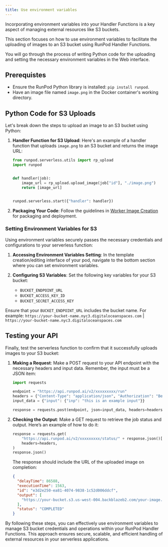 ```yaml
---
title: Use environment variables
---
```


Incorporating environment variables into your Handler Functions is a key aspect of managing external resources like S3 buckets.

This section focuses on how to use environment variables to facilitate the uploading of images to an S3 bucket using RunPod Handler Functions.

You will go through the process of writing Python code for the uploading and setting the necessary environment variables in the Web interface.

## Prerequistes

- Ensure the RunPod Python library is installed: `pip install runpod`.
- Have an image file named `image.png` in the Docker container's working directory.

## Python Code for S3 Uploads

Let's break down the steps to upload an image to an S3 bucket using Python:

1. **Handler Function for S3 Upload**:
   Here's an example of a handler function that uploads `image.png` to an S3 bucket and returns the image URL:

   ```python
   from runpod.serverless.utils import rp_upload
   import runpod


   def handler(job):
       image_url = rp_upload.upload_image(job["id"], "./image.png")
       return [image_url]


   runpod.serverless.start({"handler": handler})
   ```

2. **Packaging Your Code**:
   Follow the guidelines in [Worker Image Creation](/serverless/workers/deploy) for packaging and deployment.

### Setting Environment Variables for S3

Using environment variables securely passes the necessary credentials and configurations to your serverless function:

1. **Accessing Environment Variables Setting**:
   In the template creation/editing interface of your pod, navigate to the bottom section where you can set environment variables.

2. **Configuring S3 Variables**:
   Set the following key variables for your S3 bucket:
   - `BUCKET_ENDPOINT_URL`
   - `BUCKET_ACCESS_KEY_ID`
   - `BUCKET_SECRET_ACCESS_KEY`

Ensure that your `BUCKET_ENDPOINT_URL` includes the bucket name.
For example: `https://your-bucket-name.nyc3.digitaloceanspaces.com` | `https://your-bucket-name.nyc3.digitaloceanspaces.com`

## Testing your API

Finally, test the serverless function to confirm that it successfully uploads images to your S3 bucket:

1. **Making a Request**:
   Make a POST request to your API endpoint with the necessary headers and input data. Remember, the input must be a JSON item:

   ```python
   import requests

   endpoint = "https://api.runpod.ai/v2/xxxxxxxxx/run"
   headers = {"Content-Type": "application/json", "Authorization": "Bearer XXXXXXXXXXXXX"}
   input_data = {"input": {"inp": "this is an example input"}}

   response = requests.post(endpoint, json=input_data, headers=headers)
   ```

2. **Checking the Output**:
   Make a GET request to retrieve the job status and output. Here’s an example of how to do it:

   ```python
   response = requests.get(
       "https://api.runpod.ai/v2/xxxxxxxxx/status/" + response.json()["id"],
       headers=headers,
   )
   response.json()
   ```

   The response should include the URL of the uploaded image on completion:

   ```json
   {
     "delayTime": 86588,
     "executionTime": 1563,
     "id": "e3d2e250-ea81-4074-9838-1c52d006ddcf",
     "output": [
       "https://your-bucket.s3.us-west-004.backblazeb2.com/your-image.png"
     ],
     "status": "COMPLETED"
   }
   ```

By following these steps, you can effectively use environment variables to manage S3 bucket credentials and operations within your RunPod Handler Functions.
This approach ensures secure, scalable, and efficient handling of external resources in your serverless applications.
